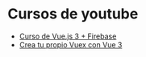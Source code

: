 # Cursos de youtube

* [Curso de Vue.js 3 + Firebase](https://www.youtube.com/playlist?list=PLPl81lqbj-4LuzBvbYIuOCV_DAzgl0EYN)<br>
* [Crea tu propio Vuex con Vue 3](https://m.youtube.com/watch?v=kyXwn-zECWQ&feature=youtu.be)
